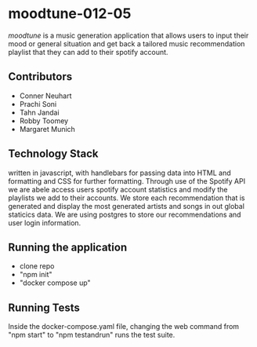 # moodtune-012-05

*moodtune* is a music generation application that allows users to input their mood or general situation and get back a tailored music recommendation playlist that they can add to their spotify account.

## Contributors
* Conner Neuhart
* Prachi Soni
* Tahn Jandai
* Robby Toomey
* Margaret Munich

## Technology Stack
written in javascript, with handlebars for passing data into HTML and formatting and CSS for further formatting. Through use of the Spotify API we are abele access users spotify account statistics and modify the playlists we add to their accounts. We store each recommendation that is generated and display the most generated artists and songs in out global staticics data. We are using postgres to store our recommendations and user login information.

## Running the application
* clone repo
* "npm init"
* "docker compose up"

## Running Tests
Inside the docker-compose.yaml file, changing the web command from "npm start" to "npm testandrun" runs the test suite.